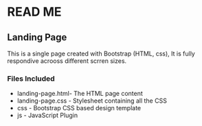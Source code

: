 # READ ME
## Landing Page
This is a single page created with Bootstrap (HTML, css), It is fully respondive acrooss different scrren sizes.
### Files Included
* landing-page.html- The HTML page content
* landing-page.css - Stylesheet containing all the CSS
* css - Bootstrap CSS based design template
* js - JavaScript Plugin


